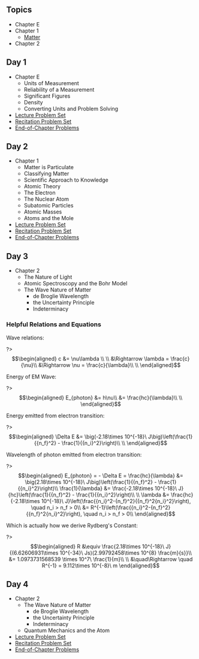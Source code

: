 ## Topics

- Chapter E
- Chapter 1
  - [Matter](/chem/Matter.md)
- Chapter 2

## Day 1

- Chapter E
  - Units of Measurement
  - Reliability of a Measurement
  - Significant Figures
  - Density
  - Converting Units and Problem Solving
- [Lecture Problem Set](/courses/CH231/Week1/ProblemSet1_Lecture.md)
- [Recitation Problem Set](/courses/CH231/Week1/ProblemSet1_Recitation.md)
- [End-of-Chapter Problems](/courses/CH231/Week1/ProblemSet_ChapterE.md)

## Day 2

- Chapter 1
  - Matter is Particulate
  - Classifying Matter
  - Scientific Approach to Knowledge
  - Atomic Theory
  - The Electron
  - The Nuclear Atom
  - Subatomic Particles
  - Atomic Masses
  - Atoms and the Mole
- [Lecture Problem Set](/courses/CH231/Week1/ProblemSet2_Lecture.md)
- [Recitation Problem Set](/courses/CH231/Week1/ProblemSet2_Recitation.md)
- [End-of-Chapter Problems](/courses/CH231/Week1/ProblemSet_Chapter1.md)


## Day 3

- Chapter 2
  - The Nature of Light
  - Atomic Spectroscopy and the Bohr Model
  - The Wave Nature of Matter
    - de Broglie Wavelength
    - the Uncertainty Principle
    - Indeterminacy

### Helpful Relations and Equations
Wave relations:

?> $$\begin{aligned}
c &= \nu\lambda \\
\\
&\Rightarrow \lambda = \frac{c}{\nu}\\
&\Rightarrow \nu = \frac{c}{\lambda}\\
\\
\end{aligned}$$

Energy of EM Wave:

?> $$\begin{aligned}
E_{photon} &= h\nu\\
&= \frac{hc}{\lambda}\\
\\
\end{aligned}$$

Energy emitted from electron transition:

?> $$\begin{aligned}
\Delta E &= \big(-2.18\times 10^{-18}\ J\big)\left(\frac{1}{{n_f}^2} - \frac{1}{{n_i}^2}\right)\\
\\
\end{aligned}$$

Wavelength of photon emitted from electron transition:

?> $$\begin{aligned}
E_{photon} = - \Delta E = \frac{hc}{\lambda} &= \big(2.18\times 10^{-18}\ J\big)\left(\frac{1}{{n_f}^2} - \frac{1}{{n_i}^2}\right)\\
\frac{1}{\lambda} &= \frac{-2.18\times 10^{-18}\ J}{hc}\left(\frac{1}{{n_f}^2} - \frac{1}{{n_i}^2}\right)\\
\\
\lambda &= \frac{hc}{-2.18\times 10^{-18}\ J}\left(\frac{{n_i}^2-{n_f}^2}{{n_f}^2{n_i}^2}\right), \quad n_i > n_f > 0\\
&= R^{-1}\left(\frac{{n_i}^2-{n_f}^2}{{n_f}^2{n_i}^2}\right), \quad n_i > n_f > 0\\
\end{aligned}$$

Which is actually how we derive Rydberg's Constant:

?> $$\begin{aligned}
R &\equiv \frac{2.18\times 10^{-18}\ J}{(6.62606931\times 10^{-34}\ Js)(2.99792458\times 10^{8} \frac{m}{s}}\\
  &= 1.0973731568539 \times 10^7\ \frac{1}{m}\\
\\
&\quad\Rightarrow \quad R^{-1} = 9.112\times 10^{-8}\ m
\end{aligned}$$

## Day 4

- Chapter 2
  - The Wave Nature of Matter
    - de Broglie Wavelength
    - the Uncertainty Principle
    - Indeterminacy
  - Quantum Mechanics and the Atom
- [Lecture Problem Set](/courses/CH231/Week1/ProblemSet4_Lecture.md)
- [Recitation Problem Set](/courses/CH231/Week1/ProblemSet4_Recitation.md)
- [End-of-Chapter Problems](/courses/CH231/Week1/ProblemSet_Chapter2.md)
